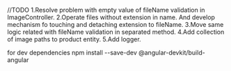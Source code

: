 //TODO
1.Resolve problem with empty value of fileName validation in ImageController.
2.Operate files without extension in name. And develop mechanism fo touching and detaching extension to fileName.
3.Move same logic related with fileName validation in separated method.
4.Add collection of image paths to product entity.
5.Add logger.

for dev dependencies npm install --save-dev @angular-devkit/build-angular